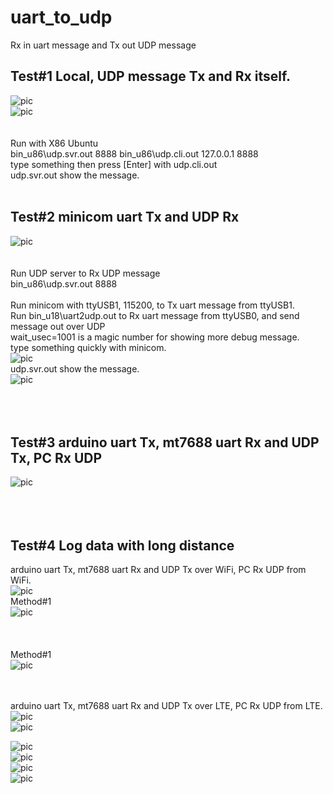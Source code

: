 # uart_to_udp
Rx in uart message and Tx out UDP message

## Test#1 Local, UDP message Tx and Rx itself.
![pic](pic/test1a.png)<br>
![pic](pic/test1b.png)<br><br><br>
Run with X86 Ubuntu  
bin_u86\udp.svr.out  8888
bin_u86\udp.cli.out 127.0.0.1 8888
<br>
type something then press [Enter] with udp.cli.out  
udp.svr.out show the message.  
<br>

## Test#2 minicom uart Tx and UDP Rx
![pic](pic/test2d.png)<br><br><br>
Run UDP server to Rx UDP message  
bin_u86\udp.svr.out  8888  
<br>
Run minicom with ttyUSB1, 115200, to Tx uart message from ttyUSB1.
<br>
Run bin_u18\uart2udp.out to Rx uart message from ttyUSB0, and send message out over UDP  
wait_usec=1001 is a magic number for showing more debug message.  
type something quickly with minicom.  
![pic](pic/test2a.png)<br>
udp.svr.out show the message.  
![pic](pic/test2b.png)<br><br><br>
<br>
## Test#3 arduino uart Tx, mt7688 uart Rx and UDP Tx, PC Rx UDP
![pic](pic/test3b.png)<br><br><br>
<br>
## Test#4 Log data with long distance
arduino uart Tx, mt7688 uart Rx and UDP Tx over WiFi, PC Rx UDP from WiFi.  
![pic](pic/lk7688duo.jpg)<br>
Method#1  
![pic](pic/test6.png)<br><br><br>
<br>
Method#1  
![pic](pic/test5.png)<br><br><br>


arduino uart Tx, mt7688 uart Rx and UDP Tx over LTE, PC Rx UDP from LTE.    
![pic](pic/test4c.png)<br>
![pic](pic/lk7688_ec20.jpg)<br>

![pic](pic/duo_ardu2.png)<br>
![pic](pic/duo_ardu5.png)<br>
![pic](pic/duo1.png)<br>
![pic](pic/duo2.png)<br>
